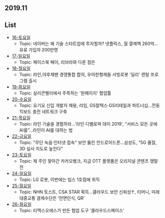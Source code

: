 ## 2019.11



## List

- [16-토요일](https://github.com/Conatuseus/TIL/blob/master/Article/2019-11/16.md)
  - Topic: 네이버는 왜 기술 스타트업에 투자할까? 넷플릭스, 월 결제액 260억...유료 가입자 200만명
- [17-일요일](https://github.com/Conatuseus/TIL/blob/master/Article/2019-11/17.md)
  - Topic: 페이스북 페이, 리브라와 다른 점은
- [18-월요일](https://github.com/Conatuseus/TIL/blob/master/Article/2019-11/18.md)
  - Topic: 라인,야후재팬 경영통합 합의, 우아한형제들 서빙로봇 '딜리' 랜탈 프로그램 출시
- [19-화요일](https://github.com/Conatuseus/TIL/blob/master/Article/2019-11/19.md)
  - Topic: 실리콘벨리에서 주목하는 '원페이지' 협업툴
- [20-수요일](https://github.com/Conatuseus/TIL/blob/master/Article/2019-11/20.md)
  - Topic: 요기요 신입 개발자 채용, 라임, GS칼텍스·GS리테일과 파트너십…전동킥보드 충전 네트워크 구축
- [21-목요일](https://github.com/Conatuseus/TIL/blob/master/Article/2019-11/21.md)
  - Topic: 라인 기술을 경험하라…’라인 디벨로퍼 데이 2019′, “서비스 모든 곳에 AI를”…라인이 AI를 대하는 법
- [22-금요일](https://github.com/Conatuseus/TIL/blob/master/Article/2019-11/22.md)
  - Topic: "무단 녹음·인터넷 접속" 보안 뚫린 안드로이드폰…삼성도, “5G 품질, 3D 실사 지도로 높인다”
- [23-토요일](https://github.com/Conatuseus/TIL/blob/master/Article/2019-11/23.md)
  - Topic: 제 주인 찾아간 카카오뱅크, 지금 OTT 플랫폼은 오리지널 콘텐츠 쟁탈전
- [24-일요일](https://github.com/Conatuseus/TIL/blob/master/Article/2019-11/24.md)
  - Topic: LG 로봇, 이번에는 빕스 1호점에 취직
- [25-월요일](https://github.com/Conatuseus/TIL/blob/master/Article/2019-11/25.md)
  - Topic: NHN 토스트, CSA STAR 획득…클라우드 보안 신뢰성↑,  티머니, 미래 대중교통 결제수단은 ‘안면인식, QR’
- [26-화요일](https://github.com/Conatuseus/TIL/blob/master/Article/2019-11/26.md)
  - Topic: 티맥스오에스가 만든 협업 도구 ‘클라우드스페이스’
